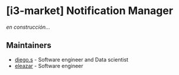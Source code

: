 # [i3-market] Notification Manager

_en construcción..._

## Maintainers

- [diego.s](mailto:diego.s@hopu.org) - Software engineer and Data scientist
- [eleazar](mailto:eleazar@hopu.eu) - Software engineer